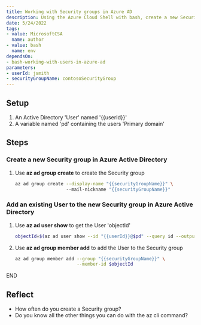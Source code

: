 ```yaml
---
title: Working with Security groups in Azure AD
description: Using the Azure Cloud Shell with bash, create a new Security group in Azure Active Directory and add an existing User to it
date: 5/24/2022
tags:
- value: MicrosoftCSA
  name: author
- value: bash
  name: env
dependsOn:
- bash-working-with-users-in-azure-ad
parameters:
- userId: jsmith
- securityGroupName: contosoSecurityGroup
---
```


## Setup

1. An Active Directory 'User' named '{{userId}}'
2. A variable named 'pd' containing the users 'Primary domain'

## Steps

### Create a new Security group in Azure Active Directory

1. Use **az ad group create** to create the Security group

   ```bash
   az ad group create --display-name "{{securityGroupName}}" \ 
                      --mail-nickname "{{securityGroupName}}"
   ```

### Add an existing User to the new Security group in Azure Active Directory

1. Use **az ad user show** to get the User 'objectId'

   ```bash
   objectId=$(az ad user show --id "{{userId}}@$pd" --query id --output tsv)
   ```

2. Use **az ad group member add** to add the User to the Security group

   ```bash
   az ad group member add --group "{{securityGroupName}}" \
                          --member-id $objectId
   ```

END

## Reflect

- How often do you create a Security group?
- Do you know all the other things you can do with the az cli command?
